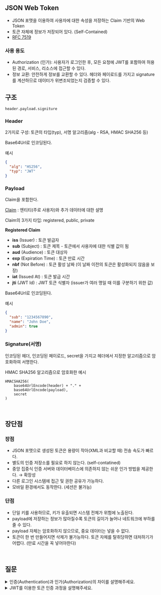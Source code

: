 ## JSON Web Token

- JSON 포맷을 이용하여 사용자에 대한 속성을 저장하는 Claim 기반의 Web Token
- 토큰 자체에 정보가 저장되어 있다. (Self-Contained)
- [RFC 7519](https://datatracker.ietf.org/doc/html/rfc7519)

### 사용 용도

- Authorization (인가): 사용자가 로그인한 후, 모든 요청에 JWT를 포함하여 허용된 경로, 서비스, 리소스에 접근할 수 있다.
- 정보 교환: 안전하게 정보를 교환할 수 있다. 헤더와 페이로드를 가지고 signature를 계산하므로 데이터가 위변조되었는지 검증할 수 있다.

## 구조

```
header.payload.signiture
```

### Header

2가지로 구성: 토큰의 타입(typ), 서명 알고리즘(alg - RSA, HMAC SHA256 등)

Base64Url로 인코딩된다.

예시

```json
{
  "alg": "HS256",
  "typ": "JWT"
}
```

### Payload

Claim을 포함한다.

[Claim](https://www.rfc-editor.org/rfc/rfc7519#section-4.1) : 엔티티(주로 사용자)와 추가 데이터에 대한 설명

Claim의 3가지 타입: registered, public, private

**Registered Claim**

- **iss** (Issuer) : 토큰 발급자
- **sub** (Subject) : 토큰 제목 - 토큰에서 사용자에 대한 식별 값이 됨
- **aud** (Audience) : 토큰 대상자
- **exp** (Expiration Time) : 토큰 만료 시간
- **nbf** (Not Before) : 토큰 활성 날짜 (이 날짜 이전의 토큰은 활성화되지 않음을 보장)
- **iat** (Issued At) : 토큰 발급 시간
- **jti** (JWT Id) : JWT 토큰 식별자 (issuer가 여러 명일 때 이를 구분하기 위한 값)

Base64Url로 인코딩된다.

예시

```json
{
  "sub": "1234567890",
  "name": "John Doe",
  "admin": true
}
```

### Signature(서명)

인코딩된 헤더, 인코딩된 페이로드, secret을 가지고 헤더에서 지정한 알고리즘으로 암호화하여 서명한다.

HMAC SHA256 알고리즘으로 암호화한 예시

```
HMACSHA256(
	base64UrlEncode(header) + "." +
	base64UrlEncode(payload),
	secret
)
```

<br>


## 장단점

### 장점

- JSON 포맷으로 생성된 토큰은 용량이 작아(XML과 비교할 때) 전송 속도가 빠르다.
- 별도의 인증 저장소를 필요로 하지 않는다. (self-contatined)
- 중앙 집중식 인증 서버와 데이터베이스에 의존하지 않는 쉬운 인가 방법을 제공한다. → 확장성
- 다른 로그인 시스템에 접근 및 권한 공유가 가능하다.
- 모바일 환경에서도 동작한다. (세션은 불가능)

### 단점

- 단일 키를 사용하므로, 키가 유출되면 시스템 전체가 위험에 노출된다.
- payload에 저장하는 정보가 많아질수록 토큰의 길이가 늘어나 네트워크에 부하를 줄 수 있다.
- payload 자체는 암호화하지 않으므로, 중요 데이터는 넣을 수 없다.
- 토큰이 한 번 만들어지면 삭제가 불가능하다. 토큰 자체를 탈취당하면 대처하기가 어렵다. (만료 시간을 꼭 넣어야한다)

<br>

## 질문

<details>
<summary>인증(Authentication)과 인가(Authorization)의 차이를 설명해주세요.</summary>
<div markdown="1">
 
인증(Authentication)

- 어떤 개체(사용자 또는 장치)의 신원을 확인하는 것
    
인가(Authorization)
- 어떤 리소스에 접근할 수 있는지, 어떤 동작을 수행할 수 있는지 검증하는 것
- 접근 권한을 얻는 일

<br/>
  
</div>
</details>

<details>
<summary>JWT를 이용한 토큰 인증 과정을 설명해주세요.</summary>
<div markdown="1">
 
<br/>

![image](https://user-images.githubusercontent.com/75151848/209769393-4f82ffa3-3de2-4d83-adbe-7953a40edf09.png)
    
1. 사용자가 ID, Password로 로그인 요청을 한다.
2. 서버에서 계정 정보를 읽어 사용자를 확인한 후, 사용자의 고유 ID 값을 부여한 후 기타 정보와 함께 Payload 에 집어넣습니다.
3. JWT 토큰의 유효기간을 설정합니다.
4. 암호화할 Secret key 를 이용해 Access Token 을 발급한다.
5. 사용자는 Access Token 을 받아 저장 후, 인증이 필요한 요청마다 토큰을 헤더에 실어 보낸다.
6. 서버에서는 해당 토큰의 Signature 를 Secret key 로 복호화한 후, 조작 여부, 유효기간을 확인한다.
7. 검증이 완료되었을 경우, Payload 를 디코딩하여 사용자의 ID 에 맞는 데이터를 가져온다.
    
</div>
</details>  
    